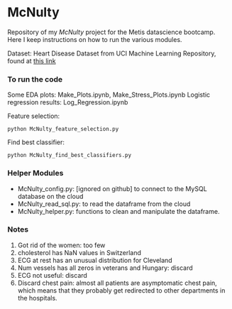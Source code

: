 # McNulty

Repository of my *McNulty* project for the Metis datascience bootcamp. Here I keep instructions on how to run the various modules.

Dataset: Heart Disease Dataset from UCI Machine Learning Repository, found at [this link](https://archive.ics.uci.edu/ml/datasets/Heart+Disease)

### To run the code
Some EDA plots: Make_Plots.ipynb, Make_Stress_Plots.ipynb
Logistic regression results: Log_Regression.ipynb

Feature selection:

    python McNulty_feature_selection.py

Find best classifier:

    python McNulty_find_best_classifiers.py

### Helper Modules
* McNulty_config.py: [ignored on github] to connect to the MySQL database on the cloud
* McNulty_read_sql.py: to read the dataframe from the cloud
* McNulty_helper.py: functions to clean and manipulate the dataframe.

### Notes
1. Got rid of the women: too few
2. cholesterol has NaN values in Switzerland
3. ECG at rest has an unusual distribution for Cleveland
4. Num vessels has all zeros in veterans and Hungary: discard
5. ECG not useful: discard
6. Discard chest pain: almost all patients are asymptomatic chest pain, which means that they probably get redirected to other departments in the hospitals.
